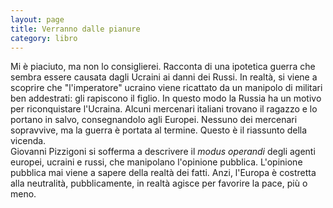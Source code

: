 ```yaml
--- 
layout: page
title: Verranno dalle pianure
category: libro
---
```


Mi è piaciuto, ma non lo consiglierei. Racconta di una ipotetica guerra che
sembra essere causata dagli Ucraini ai danni dei Russi. In realtà, si viene a
scoprire che "l'imperatore" ucraino viene ricattato da un manipolo di militari
ben addestrati: gli rapiscono il figlio. In questo modo la Russia ha un motivo
per riconquistare l'Ucraina. Alcuni mercenari italiani trovano il ragazzo e lo
portano in salvo, consegnandolo agli Europei. Nessuno dei mercenari sopravvive,
ma la guerra è portata al termine. Questo è il riassunto della vicenda.  
Giovanni Pizzigoni si sofferma a descrivere il _modus operandi_ degli agenti
europei, ucraini e russi, che manipolano l'opinione pubblica. L'opinione
pubblica mai viene a sapere della realtà dei fatti. Anzi, l'Europa è costretta
alla neutralità, pubblicamente, in realtà agisce per favorire la pace, più o
meno.
